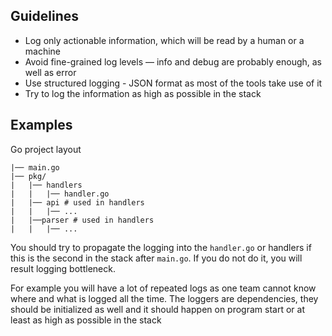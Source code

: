 ## Guidelines
- Log only actionable information, which will be read by a human or a machine
- Avoid fine-grained log levels — info and debug are probably enough, as well as error
- Use structured logging - JSON format as most of the tools take use of it
- Try to log the information as high as possible in the stack

## Examples
Go project layout
```
|── main.go
|── pkg/
|   |── handlers
|   |   |── handler.go
|   |── api # used in handlers
|   |   |── ...
|   |──parser # used in handlers
|   |   |── ...
```

You should try to propagate the logging into the `handler.go` or handlers if this is the second in the stack after `main.go`.
If you do not do it, you will result logging bottleneck.

For example you will have a lot of repeated logs as one team cannot know where and what is logged all the time.
The loggers are dependencies, they should be initialized as well and it should happen on program start or at least as high as possible in the stack


